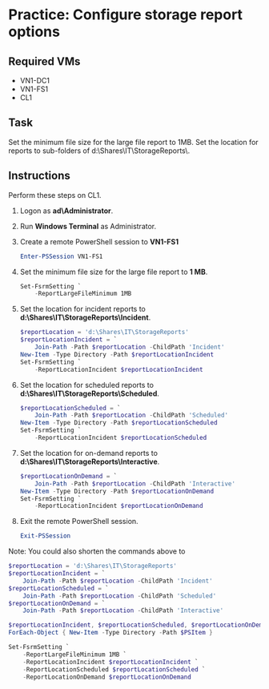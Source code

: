 # Practice: Configure storage report options

## Required VMs

* VN1-DC1
* VN1-FS1
* CL1

## Task

Set the minimum file size for the large file report to 1MB. Set the location for reports to sub-folders of d:\\Shares\\IT\\StorageReports\\.

## Instructions

Perform these steps on CL1.

1. Logon as **ad\Administrator**.
1. Run **Windows Terminal** as Administrator.
1. Create a remote PowerShell session to **VN1-FS1**

    ````powershell
    Enter-PSSession VN1-FS1
    ````

1. Set the minimum file size for the large file report to **1 MB**.

    ````powershell
    Set-FsrmSetting `
        -ReportLargeFileMinimum 1MB
    ````

1. Set the location for incident reports to **d:\\Shares\\IT\\StorageReports\\Incident**.

    ````powershell
    $reportLocation = 'd:\Shares\IT\StorageReports'
    $reportLocationIncident = `
        Join-Path -Path $reportLocation -ChildPath 'Incident'
    New-Item -Type Directory -Path $reportLocationIncident
    Set-FsrmSetting `
        -ReportLocationIncident $reportLocationIncident
    ````

1. Set the location for scheduled reports to **d:\\Shares\\IT\\StorageReports\\Scheduled**.

    ````powershell
    $reportLocationScheduled = `
        Join-Path -Path $reportLocation -ChildPath 'Scheduled'
    New-Item -Type Directory -Path $reportLocationScheduled
    Set-FsrmSetting `
        -ReportLocationIncident $reportLocationScheduled
    ````

1. Set the location for on-demand reports to **d:\\Shares\\IT\\StorageReports\\Interactive**.

    ````powershell
    $reportLocationOnDemand = `
        Join-Path -Path $reportLocation -ChildPath 'Interactive'
    New-Item -Type Directory -Path $reportLocationOnDemand
    Set-FsrmSetting `
        -ReportLocationIncident $reportLocationOnDemand
    ````

1. Exit the remote PowerShell session.

    ````powershell
    Exit-PSSession
    ````

Note: You could also shorten the commands above to

````powershell
$reportLocation = 'd:\Shares\IT\StorageReports'
$reportLocationIncident = `
    Join-Path -Path $reportLocation -ChildPath 'Incident'
$reportLocationScheduled = `
    Join-Path -Path $reportLocation -ChildPath 'Scheduled'
$reportLocationOnDemand = `
    Join-Path -Path $reportLocation -ChildPath 'Interactive'

$reportLocationIncident, $reportLocationScheduled, $reportLocationOnDemand |
ForEach-Object { New-Item -Type Directory -Path $PSItem }

Set-FsrmSetting `
    -ReportLargeFileMinimum 1MB `
    -ReportLocationIncident $reportLocationIncident `
    -ReportLocationScheduled $reportLocationScheduled `
    -ReportLocationOnDemand $reportLocationOnDemand 
````
